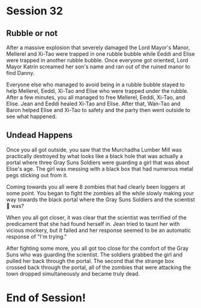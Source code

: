 # Session 32

## Rubble or not 

After a massive explosion that severely damaged the Lord Mayor's Manor, Mellerel and Xi-Tao were trapped in one rubble bubble while Eeddi and Elise were trapped in another rubble bubble. Once everyone got oriented, Lord Mayor Katrin screamed her son's name and ran out of the ruined manor to find Danny. 

Everyone else who managed to avoid being in a rubble bubble stayed to help Mellerel, Eeddi, Xi-Tao and Elise who were trapped under the rubble. After a few minutes, you all managed to free Mellerel, Eeddi, Xi-Tao, and Elise. Jean and Eeddi healed Xi-Tao and Elise. After that, Wan-Tao and Baron helped Elise and Xi-Tao to safety and the party then went outside to see what happened. 

## Undead Happens 

Once you all got outside, you saw that the Murchadha Lumber Mill was practically destroyed by what looks like a black hole that was actually a portal where three Gray Suns Soldiers were guarding a girl that was about Elise's age. The girl was messing with a black box that had numerous metal pegs sticking out from it. 

Coming towards you all were 8 zombies that had clearly been loggers at some point. You began to fight the zombies all the while slowly making your way towards the black portal where the Gray Suns Soldiers and the scientist 🤷 was?

When you all got closer, it was clear that the scientist was terrified of the predicament that she had found herself in. Jean tried to taunt her with vicious mockery, but it failed and her response seemed to be an automatic response of "I'm trying." 

After fighting some more, you all got too close for the comfort of the Gray Suns who was guarding the scientist. The soldiers grabbed the girl and pulled her back through the portal. The second that the strange box crossed back through the portal, all of the zombies that were attacking the town dropped simultaneously and became truly dead. 

# End of Session!
